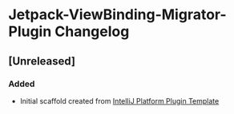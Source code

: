 <!-- Keep a Changelog guide -> https://keepachangelog.com -->

# Jetpack-ViewBinding-Migrator-Plugin Changelog

## [Unreleased]
### Added
- Initial scaffold created from [IntelliJ Platform Plugin Template](https://github.com/JetBrains/intellij-platform-plugin-template)
